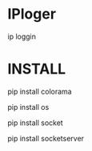 # IPloger
ip loggin 

# INSTALL

pip install colorama

pip install os

pip install socket

pip install socketserver
